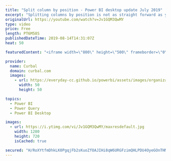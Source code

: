 ```yaml
---
title: "Split column by position - Power BI desktop update July 2019"
excerpt: "Splitting columns by position is not as straight forward as you might think. In this video I show you the proper way to do it to avoid mistakes. #curbal #powerbi #powerquery #powerweek  Here you can download all the pbix files: https://curbal.com/donwload-center  SUBSCRIBE to learn more about Power and"
originalUrl: https://youtube.com/watch?v=Jv1GQM3QwMY
type: video
price: Free
length: PT6M58S
publishedDateTime: 2019-08-14T14:31:07Z
heat: 50

featuredContent: "<iframe width=\"800\" height=\"500\" frameborder=\"0\" src=\"https://www.youtube.com/embed/Jv1GQM3QwMY\" allow=\"accelerometer; autoplay; encrypted-media; gyroscope; picture-in-picture\" allowfullscreen></iframe>"

provider:
  name: Curbal
  domain: curbal.com
  images:
    - url: https://everyday-cc.github.io/powerbi/assets/images/organizations/curbal.com-50x50.jpg
      width: 50
      height: 50

topics:
  - Power BI
  - Power Query
  - Power BI Desktop

images:
  - url: https://i.ytimg.com/vi/Jv1GQM3QwMY/maxresdefault.jpg
    width: 1280
    height: 720
    isCached: true

secured: "H/RoXYtfmDhkLK0PgqjFb2sKuoZfOAJIHi8qW6URGFzimQHLPDU4OyeGOnTHM0aA1htXRRFYVnT8H1P5/uRoOjYSptnoec9+uwVPSMg29wT5etnCt23FpXG1Ezy4tfYtfjjO/V6SYd1fp7hohRl1I62NBwv3MnX1Ds0PNsgFu9MMaViMTnEM9pMSKRP2n59hx3sZsx+LuKID1uK03DcazkidMiJKVivFf5Il7Cx+8McDBXs1oPbr8u8QderzYJ9Rc1VaWu5C6vw1lDmKDKGQH1waJtphbBjdGmPpmRLAFLhgzWIBar3XavLlYIxs7GwyDlCCInElfdF56Z2JW8xiv8t/usOYVIZHrvVMQq2oAN0sotphtFktt6J6P2tVdgEN5UCfAKY0NaCumyP0+h5dTNfHCgZW4eVrWDeddl28MP8=;8ZQbiputDbWv9Z6YedbBKw=="
---
```


